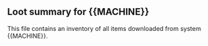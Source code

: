 ## Loot summary for {{MACHINE}}

This file contains an inventory of all items downloaded from system {{MACHINE}}.

